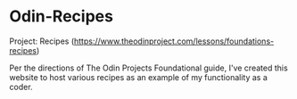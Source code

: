 # Odin-Recipes
Project: Recipes (https://www.theodinproject.com/lessons/foundations-recipes)

Per the directions of The Odin Projects Foundational guide, I've created this website to host various
recipes as an example of my functionality as a coder.